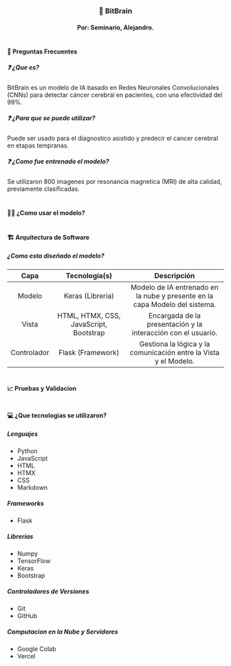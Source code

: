 <h3 align=center>🥼 BitBrain</h3>
<h4 align=center>Por: Seminario, Alejandro.</h4>

<h1></h1>
<h4>🤔 Preguntas Frecuentes</h4>

<h5>❓ ¿Que es?</h5>
BitBrain es un modelo de IA basado en Redes Neuronales Convolucionales (CNNs) para detectar 
cáncer cerebral en pacientes, con una efectividad del 99%.


<h5>❓ ¿Para que se puede utilizar?</h5>
Puede ser usado para el diagnostico asistido y predecir el cancer cerebral en etapas tempranas.

<h5>❓ ¿Como fue entrenado el modelo?</h5>
Se utilizaron 800 imagenes por resonancia magnetica (MRI) de alta calidad, previamente clasificadas.

<h1></h1>

<h4>🧑‍🔬 ¿Como usar el modelo?</h4>


<h1></h1>

<h4>🏗️ Arquitectura de Software</h4>
<h5>¿Como esta diseñado el modelo?</h5>

<table>
    <thead>
        <tr>
            <th>Capa</th>
            <th>Tecnología(s)</th>
            <th>Descripción</th>
        </tr>
    </thead>
    <tbody>
        <tr>
            <td align="center">Modelo</td>
            <td align="center">Keras (Libreria)</td>
            <td align="center">Modelo de IA entrenado en la nube y presente en la capa Modelo del sistema.</td>
        </tr>
              <tr>
            <td align="center">Vista</td>
            <td align="center">HTML, HTMX, CSS, JavaScript, Bootstrap</td>
            <td align="center">Encargada de la presentación y la interacción con el usuario.</td>
        </tr>
              <tr>
            <td align="center">Controlador</td>
            <td align="center">Flask (Framework)</td>
            <td align="center">Gestiona la lógica y la comunicación entre la Vista y el Modelo.</td>
        </tr>
    </tbody>
</table>

<h1></h1>

<h4>📈 Pruebas y Validacion</h4>

<h1></h1>

<h4>💻 ¿Que tecnologias se utilizaron?</h4>

<h5>Lenguajes</h5>

- Python
- JavaScript
- HTML
- HTMX
- CSS
- Markdown

<h5>Frameworks</h5>

- Flask


<h5>Librerias</h5>

- Numpy
- TensorFlow
- Keras
- Bootstrap

<h5>Controladores de Versiones</h5>

- Git
- GitHub



<h5>Computacion en la Nube y Servidores</h5>

- Google Colab
- Vercel





